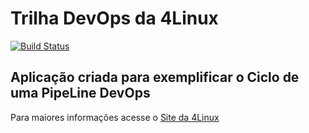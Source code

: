 # Trilha DevOps da 4Linux

<!-- Altere a Flag abaixo com sua URL do Travis -->
[![Build Status](https://travis-ci.org/andrearms10/DevOpsLab-HelloWorld.svg?branch=master)](https://travis-ci.org/andrearms10/DevOpsLab-HelloWorld)

## Aplicação criada para exemplificar o Ciclo de uma PipeLine DevOps


Para maiores informações acesse o [Site da 4Linux](https://www.4linux.com.br/cursos/devops)
